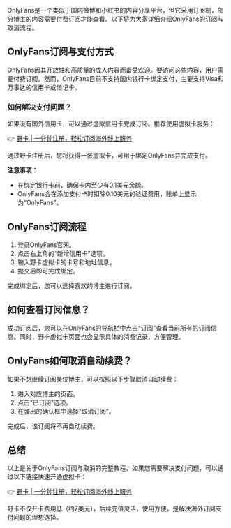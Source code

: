 OnlyFans是一个类似于国内微博和小红书的内容分享平台，但它采用订阅制，部分博主的内容需要付费订阅才能查看。以下将为大家详细介绍OnlyFans的订阅与取消流程。

## OnlyFans订阅与支付方式

OnlyFans因其开放性和高质量的成人内容而备受欢迎。要访问这些内容，用户需要付费订阅。然而，OnlyFans目前不支持国内银行卡绑定支付，主要支持Visa和万事达的信用卡或借记卡。

### 如何解决支付问题？

如果没有国外信用卡，可以通过虚拟信用卡完成订阅。推荐使用虚拟卡服务：

👉 [野卡 | 一分钟注册，轻松订阅海外线上服务](https://bit.ly/bewildcard)

通过野卡注册后，您将获得一张虚拟卡，可用于绑定OnlyFans并完成支付。

**注意事项：**
- 在绑定银行卡前，确保卡内至少有0.1美元余额。
- OnlyFans会在添加支付卡时扣除0.10美元的验证费用，账单上显示为“OnlyFans”。

## OnlyFans订阅流程

1. 登录OnlyFans官网。
2. 点击右上角的“新增信用卡”选项。
3. 输入野卡虚拟卡的卡号和地址信息。
4. 提交后即可完成绑定。

完成绑定后，您可以选择喜欢的博主进行订阅。

## 如何查看订阅信息？

成功订阅后，您可以在OnlyFans的导航栏中点击“订阅”查看当前所有的订阅信息。同时，野卡虚拟卡页面也会显示具体的消费记录，方便管理。

## OnlyFans如何取消自动续费？

如果不想继续订阅某位博主，可以按照以下步骤取消自动续费：

1. 进入对应博主的页面。
2. 点击“已订阅”选项。
3. 在弹出的确认框中选择“取消订阅”。

完成后，该订阅将不再自动续费。

## 总结

以上是关于OnlyFans订阅与取消的完整教程。如果您需要解决支付问题，可以通过以下链接快速开通虚拟卡：

👉 [野卡 | 一分钟注册，轻松订阅海外线上服务](https://bit.ly/bewildcard)

野卡不仅开卡费用低（约7美元），后续充值灵活，使用方便，是解决海外订阅支付问题的理想选择。